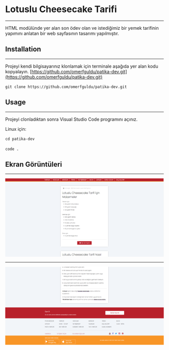 # Lotuslu Cheesecake Tarifi
---

HTML modülünde yer alan son ödev olan ve istediğimiz bir yemek tarifinin yapımını anlatan bir web sayfasının tasarımı yapılmıştır.

## Installation
---

Projeyi kendi bilgisayarınız klonlamak için terminale aşağıda yer alan kodu kopyalayın. [https://github.com/omerfguldu/patika-dev.git](https://github.com/omerfguldu/patika-dev.git)

```
git clone https://github.com/omerfguldu/patika-dev.git

```
## Usage

---

Projeyi clonladıktan sonra Visual Studio Code programını açınız.

Linux için:

```
cd patika-dev

code .

```

## Ekran Görüntüleri

---

![](assets/cheesecake1.png)

---

![](assets/cheesecake2.png)


